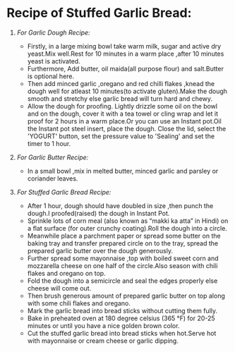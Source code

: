 # **Recipe of Stuffed Garlic Bread:**

1. *For Garlic Dough Recipe:*

   * Firstly, in a large mixing bowl take warm milk, sugar  and active dry yeast.Mix well.Rest for 10 minutes in a warm place ,after 10 minutes
    yeast is activated.      
   * Furthermore, Add butter, oil maida(all purpose flour) and salt.Butter is optional here.
   * Then add minced garlic ,oregano and red chilli flakes ,knead the dough well for atleast 10 minutes(to activate gluten).Make the dough smooth
    and stretchy else garlic bread will turn hard and chewy. 
   * Allow the dough for proofing. Lightly drizzle some oil on the bowl and on the dough, cover it with a tea towel or cling wrap and let it proof
    for 2 hours in a warm place.Or you can use an Instant pot.Oil the Instant pot steel insert, place the dough. Close the lid, select the 'YOGURT' button, set the pressure value to 'Sealing' and set the timer to 1 hour.
 

2. *For Garlic Butter Recipe:*

   * In a small bowl ,mix in melted butter, minced garlic and parsley or coriander leaves.


3. *For Stuffed Garlic Bread Recipe:*

   * After 1 hour, dough should have doubled in size ,then punch the dough.I proofed(raised) the dough in Instant Pot.
   * Sprinkle lots of corn meal (also known as “makki ka atta” in Hindi) on a flat surface (for outer crunchy coating).Roll the dough into a 
     circle.
   * Meanwhile place a parchment paper or spread some butter on the baking tray and transfer prepared circle on to the tray, spread the prepared 
     garlic butter over the dough generously.
   * Further spread some mayonnaise ,top with boiled sweet corn and mozzarella cheese on one half of the circle.Also season with chili flakes and 
     oregano on top.
   * Fold the dough into a semicircle and seal the edges properly else cheese will come out.
   * Then brush generous amount of prepared garlic butter on top along with some chili flakes and oregano.
   * Mark the garlic bread into bread sticks without cutting them fully.
   * Bake in preheated oven at 180 degree celsius (365 °F) for 20-25 minutes or until you have a nice golden brown color.
   * Cut the stuffed garlic bread into bread sticks when hot.Serve hot with mayonnaise or cream cheese or garlic dipping.
